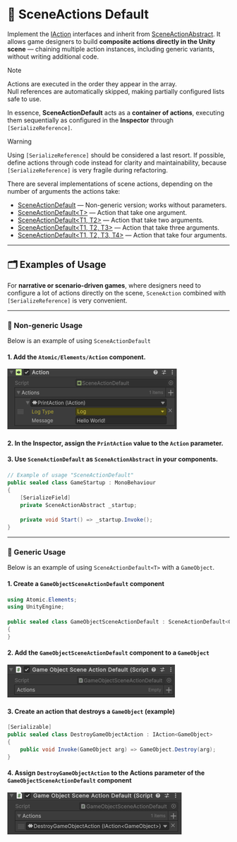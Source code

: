 # 🧩 SceneActions Default

Implement the [IAction](IActions.md) interfaces and inherit
from [SceneActionAbstract](SceneActionsAbstract.md). It allows game designers to build **composite actions directly in
the Unity scene** — chaining multiple action instances, including generic variants, without writing
additional code.

> [!NOTE]  
> Actions are executed in the order they appear in the array.  
> Null references are automatically skipped, making partially configured lists safe to use.

In essence, **SceneActionDefault** acts as a **container of actions**, executing them sequentially as configured in
the **Inspector** through `[SerializeReference]`.

> [!WARNING]
> Using `[SerializeReference]` should be considered a last resort. If possible, define actions through code instead for
> clarity and maintainability, because `[SerializeReference]` is very fragile during refactoring.

There are several implementations of scene actions, depending on the number of arguments the actions take:

- [SceneActionDefault](SceneActionDefault.md) — Non-generic version; works without parameters.
- [SceneActionDefault&lt;T&gt;](SceneActionDefault%601.md) — Action that take one argument.
- [SceneActionDefault&lt;T1, T2&gt;](SceneActionDefault%602.md) — Action that take two arguments.
- [SceneActionDefault&lt;T1, T2, T3&gt;](SceneActionDefault%603.md) — Action that take three arguments.
- [SceneActionDefault&lt;T1, T2, T3, T4&gt;](SceneActionDefault%604.md) — Action that take four arguments.


---

## 🗂 Examples of Usage

For **narrative or scenario-driven games**, where designers need to configure a lot of actions directly on the scene,
`SceneAction` combined with `[SerializeReference]` is very convenient.

---

### 🔹 Non-generic Usage

Below is an example of using `SceneActionDefault`

#### 1. Add the `Atomic/Elements/Action` component.

<img src="../../Images/SceneAction.png" alt="SceneAction example" width="384" height="137">

#### 2. In the **Inspector**, assign the `PrintAction` value to the `Action` parameter.

#### 3. Use `SceneActionDefault` as `SceneActionAbstract` in your components.

```csharp
// Example of usage "SceneActionDefault"
public sealed class GameStartup : MonoBehaviour
{
    [SerializeField] 
    private SceneActionAbstract _startup;

    private void Start() => _startup.Invoke();
}
```

---

### 🔹 Generic Usage

Below is an example of using `SceneActionDefault<T>` with a `GameObject`.

#### 1. Create a `GameObjectSceneActionDefault` component

```csharp
using Atomic.Elements;
using UnityEngine;

public sealed class GameObjectSceneActionDefault : SceneActionDefault<GameObject>
{
}
```

#### 2. Add the `GameObjectSceneActionDefault` component to a `GameObject`

<img src="../../Images/GameObjectSceneActionDefault.png" alt="GameObjectSceneActionDefault component" width="380" height="74">

#### 3. Create an action that destroys a `GameObject` (example)

```csharp
[Serializable]
public sealed class DestroyGameObjectAction : IAction<GameObject>
{
    public void Invoke(GameObject arg) => GameObject.Destroy(arg);
}
```

#### 4. Assign `DestroyGameObjectAction` to the **Actions** parameter of the `GameObjectSceneActionDefault` component

<img src="../../Images/GameObjectSceneActionDefault_WithAction.png" alt="GameObjectSceneActionDefault with Destroy action" height="95">